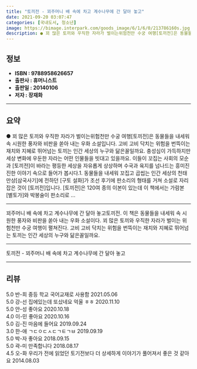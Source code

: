 ```yaml
---
title: "토끼전 - 꾀주머니 배 속에 차고 계수나무에 간 달아 놓고"
date: 2021-09-20 03:07:47
categories: [국내도서, 청소년]
image: https://bimage.interpark.com/goods_image/6/1/6/0/213786160s.jpg
description: ● 꾀 많은 토끼와 우직한 자라가 벌이는위험천만 수궁 여행[토끼전]은 동물들을 내세워 속 시원한 풍자와 비판을 쏟아 내는 우화 소설입니다. 고비 고비 닥치는 위험을 번뜩이는 재치와 지혜로 뛰어넘는 토끼는 인간 세상의 누구와 닮은꼴일까요. 충성심이 가득하지만 세상 변화에 우둔한 자라는
---
```


## **정보**

- **ISBN : 9788958626657**
- **출판사 : 휴머니스트**
- **출판일 : 20140106**
- **저자 : 장재화**

------



## **요약**

●  꾀 많은 토끼와 우직한 자라가 벌이는위험천만 수궁 여행[토끼전]은 동물들을 내세워 속 시원한 풍자와 비판을 쏟아 내는 우화 소설입니다. 고비 고비 닥치는 위험을 번뜩이는 재치와 지혜로 뛰어넘는 토끼는 인간 세상의 누구와 닮은꼴일까요. 충성심이 가득하지만 세상 변화에 우둔한 자라는 어떤 인물들을 빗대고 있을까요. 이들이 꼬집는 사회의 모순과 [토끼전]이 바라는 평등한 세상을 자유롭게 상상하며 수국과 육지를 넘나드는 흥미진진한 이야기 속으로 들어가 봅시다.1. 동물들을 내세워 꼬집고 곱씹는 인간 세상의 천태만상[삼국사기]에 전하던 [구토 설화]가 조선 후기에 판소리의 형태를 거쳐 소설로 자리 잡은 것이 [토끼전]입니다. [토끼전]은 120여 종의 이본이 있는데 이 책에서는 가람본 [별토가]와 박봉술이 판소리로 ...

------

꾀주머니 배 속에 차고 계수나무에 간 달아 놓고토끼전. 이 책은 동물들을 내세워 속 시원한 풍자와 비판을 쏟아 내는 우화 소설이다. 꾀 많은 토끼와 우직한 자라가 벌이는 위험천만 수궁 여행이 펼쳐진다. 고비 고비 닥치는 위험을 번뜩이는 재치와 지혜로 뛰어넘는 토끼는 인간 세상의 누구와 닮은꼴일까요.

------


토끼전 - 꾀주머니 배 속에 차고 계수나무에 간 달아 놓고 

------


## **리뷰** 

5.0 반-희 중등 학교 국어교재로 사용함 2021.05.06 <br/>5.0 강-선 집에있는데 또샀네요 억울 ㅎㅎ 2020.11.10 <br/>5.0 안-성 좋아요 2020.10.18 <br/>4.0 이-민 좋아요 2020.10.16 <br/>5.0 김-진 마음에 들어요 2019.09.24 <br/>3.0 한-애 ㄱㄷㅇㄷㅅㄷㄱㅌㄱㅂ 2019.09.19 <br/>5.0 박-자 좋아요 2018.09.15 <br/>5.0 곽-미 만족합니다 2018.08.17 <br/>4.5 오-화 우리가 전에 읽었던 토기전보다 더 상세하게 이야기가 풀어져서 좋은 것 같아요 2014.08.03 <br/>